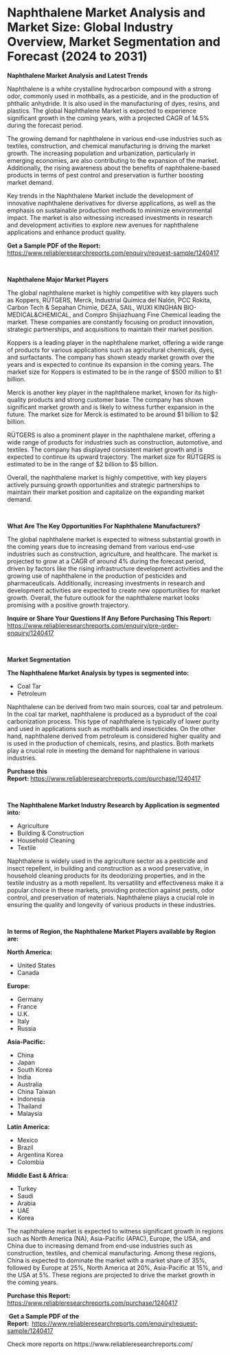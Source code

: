<p><h1>Naphthalene Market Analysis and Market Size: Global Industry Overview, Market Segmentation and Forecast (2024 to 2031)</h1></p><p><strong>Naphthalene Market Analysis and Latest Trends</strong></p>
<p><p>Naphthalene is a white crystalline hydrocarbon compound with a strong odor, commonly used in mothballs, as a pesticide, and in the production of phthalic anhydride. It is also used in the manufacturing of dyes, resins, and plastics. The global Naphthalene Market is expected to experience significant growth in the coming years, with a projected CAGR of 14.5% during the forecast period. </p><p>The growing demand for naphthalene in various end-use industries such as textiles, construction, and chemical manufacturing is driving the market growth. The increasing population and urbanization, particularly in emerging economies, are also contributing to the expansion of the market. Additionally, the rising awareness about the benefits of naphthalene-based products in terms of pest control and preservation is further boosting market demand.</p><p>Key trends in the Naphthalene Market include the development of innovative naphthalene derivatives for diverse applications, as well as the emphasis on sustainable production methods to minimize environmental impact. The market is also witnessing increased investments in research and development activities to explore new avenues for naphthalene applications and enhance product quality.</p></p>
<p><strong>Get a Sample PDF of the Report:&nbsp;</strong> <a href="https://www.reliableresearchreports.com/enquiry/request-sample/1240417">https://www.reliableresearchreports.com/enquiry/request-sample/1240417</a></p>
<p>&nbsp;</p>
<p><strong>Naphthalene Major Market Players</strong></p>
<p><p>The global naphthalene market is highly competitive with key players such as Koppers, RÜTGERS, Merck, Industrial Química del Nalón, PCC Rokita, Carbon Tech & Sepahan Chimie, DEZA, SAIL, WUXI KINGHAN BIO-MEDICAL&CHEMICAL, and Compro Shijiazhuang Fine Chemical leading the market. These companies are constantly focusing on product innovation, strategic partnerships, and acquisitions to maintain their market position.</p><p>Koppers is a leading player in the naphthalene market, offering a wide range of products for various applications such as agricultural chemicals, dyes, and surfactants. The company has shown steady market growth over the years and is expected to continue its expansion in the coming years. The market size for Koppers is estimated to be in the range of $500 million to $1 billion.</p><p>Merck is another key player in the naphthalene market, known for its high-quality products and strong customer base. The company has shown significant market growth and is likely to witness further expansion in the future. The market size for Merck is estimated to be around $1 billion to $2 billion.</p><p>RÜTGERS is also a prominent player in the naphthalene market, offering a wide range of products for industries such as construction, automotive, and textiles. The company has displayed consistent market growth and is expected to continue its upward trajectory. The market size for RÜTGERS is estimated to be in the range of $2 billion to $5 billion.</p><p>Overall, the naphthalene market is highly competitive, with key players actively pursuing growth opportunities and strategic partnerships to maintain their market position and capitalize on the expanding market demand.</p></p>
<p>&nbsp;</p>
<p><strong>What Are The Key Opportunities For Naphthalene Manufacturers?</strong></p>
<p><p>The global naphthalene market is expected to witness substantial growth in the coming years due to increasing demand from various end-use industries such as construction, agriculture, and healthcare. The market is projected to grow at a CAGR of around 4% during the forecast period, driven by factors like the rising infrastructure development activities and the growing use of naphthalene in the production of pesticides and pharmaceuticals. Additionally, increasing investments in research and development activities are expected to create new opportunities for market growth. Overall, the future outlook for the naphthalene market looks promising with a positive growth trajectory.</p></p>
<p><strong>Inquire or Share Your Questions If Any Before Purchasing This Report:</strong> <a href="https://www.reliableresearchreports.com/enquiry/pre-order-enquiry/1240417">https://www.reliableresearchreports.com/enquiry/pre-order-enquiry/1240417</a></p>
<p>&nbsp;</p>
<p><strong>Market Segmentation</strong></p>
<p><strong>The Naphthalene Market Analysis by types is segmented into:</strong></p>
<p><ul><li>Coal Tar</li><li>Petroleum</li></ul></p>
<p><p>Naphthalene can be derived from two main sources, coal tar and petroleum. In the coal tar market, naphthalene is produced as a byproduct of the coal carbonization process. This type of naphthalene is typically of lower purity and used in applications such as mothballs and insecticides. On the other hand, naphthalene derived from petroleum is considered higher quality and is used in the production of chemicals, resins, and plastics. Both markets play a crucial role in meeting the demand for naphthalene in various industries.</p></p>
<p><strong>Purchase this Report:&nbsp;</strong><a href="https://www.reliableresearchreports.com/purchase/1240417">https://www.reliableresearchreports.com/purchase/1240417</a></p>
<p>&nbsp;</p>
<p><strong>The Naphthalene Market Industry Research by Application is segmented into:</strong></p>
<p><ul><li>Agriculture</li><li>Building & Construction</li><li>Household Cleaning</li><li>Textile</li></ul></p>
<p><p>Naphthalene is widely used in the agriculture sector as a pesticide and insect repellent, in building and construction as a wood preservative, in household cleaning products for its deodorizing properties, and in the textile industry as a moth repellent. Its versatility and effectiveness make it a popular choice in these markets, providing protection against pests, odor control, and preservation of materials. Naphthalene plays a crucial role in ensuring the quality and longevity of various products in these industries.</p></p>
<p>&nbsp;</p>
<p><strong>In terms of Region, the Naphthalene Market Players available by Region are:</strong></p>
<p>
    <p> <strong> North America: </strong>
        <ul>
            <li>United States</li>
            <li>Canada</li>
        </ul>
        </p> 
    <p> <strong> Europe: </strong>
        <ul>
            <li>Germany</li>
            <li>France</li>
            <li>U.K.</li>
            <li>Italy</li>
            <li>Russia</li>
        </ul>
        </p> 
    <p> <strong> Asia-Pacific: </strong>
        <ul>
            <li>China</li>
            <li>Japan</li>
            <li>South Korea</li>
            <li>India</li>
            <li>Australia</li>
            <li>China Taiwan</li>
            <li>Indonesia</li>
            <li>Thailand</li>
            <li>Malaysia</li>
        </ul>
        </p> 
    <p> <strong> Latin America: </strong>
        <ul>
            <li>Mexico</li>
            <li>Brazil</li>
            <li>Argentina Korea</li>
            <li>Colombia</li>
        </ul>
        </p> 
    <p> <strong> Middle East & Africa: </strong>
        <ul>
            <li>Turkey</li>
            <li>Saudi</li>
            <li>Arabia</li>
            <li>UAE</li>
            <li>Korea</li>
        </ul>
    </p>
    </p>
<p><p>The naphthalene market is expected to witness significant growth in regions such as North America (NA), Asia-Pacific (APAC), Europe, the USA, and China due to increasing demand from end-use industries such as construction, textiles, and chemical manufacturing. Among these regions, China is expected to dominate the market with a market share of 35%, followed by Europe at 25%, North America at 20%, Asia-Pacific at 15%, and the USA at 5%. These regions are projected to drive the market growth in the coming years.</p></p>
<p><strong>Purchase this Report: </strong><a href="https://www.reliableresearchreports.com/purchase/1240417">https://www.reliableresearchreports.com/purchase/1240417</a></p>
<p>&nbsp;<strong>Get a Sample PDF of the Report:&nbsp;&nbsp;</strong><a href="https://www.reliableresearchreports.com/enquiry/request-sample/1240417">https://www.reliableresearchreports.com/enquiry/request-sample/1240417</a></p>
<p><strong></strong></p>
<p>Check more reports on https://www.reliableresearchreports.com/</p>